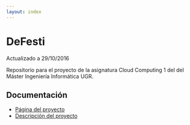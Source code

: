```yaml
---
layout: index
---
```


# DeFesti

Actualizado a 29/10/2016

Repositorio para el proyecto de la asignatura Cloud Computing 1 del  del Máster Ingeniería Informática UGR.

## Documentación
- [Página del proyecto](https://aythae.github.io/DeFesti/)
- [Descripción del proyecto](https://aythae.github.io/DeFesti/descripcion)
